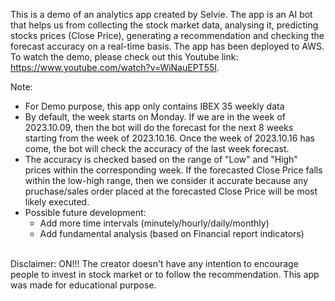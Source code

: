 This is a demo of an analytics app created by Selvie. The app is an AI bot that helps us from collecting the stock market data, analysing it, predicting stocks prices (Close Price), generating a recommendation and checking the forecast accuracy on a real-time basis. The app has been deployed to AWS. To watch the demo, please check out this Youtube link: https://www.youtube.com/watch?v=WiNauEPT55I.

Note:
- For Demo purpose, this app only contains IBEX 35 weekly data
- By default, the week starts on Monday. If we are in the week of 2023.10.09, then the bot will do the forecast for the next 8 weeks starting from the week of 2023.10.16. Once the week of 2023.10.16 has come, the bot will check the accuracy of the last week forecast.
- The accuracy is checked based on the range of "Low" and "High" prices within the corresponding week. If the forecasted Close Price falls within the low-high range, then we consider it accurate because any pruchase/sales order placed at the forecasted Close Price will be most likely executed.
- Possible future development:
    - Add more time intervals (minutely/hourly/daily/monthly)
    - Add fundamental analysis (based on Financial report indicators)

<br>Disclaimer: ON!!! The creator doesn't have any intention to encourage people to invest in stock market or to follow the recommendation. This app was made for educational purpose.
